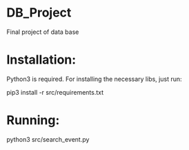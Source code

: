 # DB_Project
Final project of data base

# Installation:

Python3 is required. For installing the necessary libs, just run:

pip3 install -r src/requirements.txt

# Running:
python3 src/search_event.py
